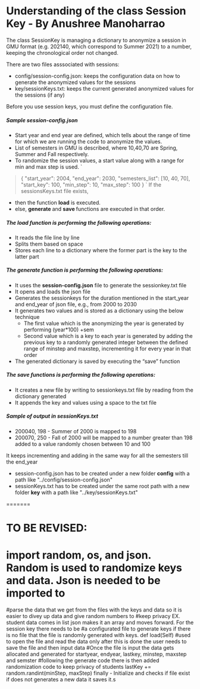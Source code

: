# Understanding of the class Session Key - By Anushree Manoharrao

The class SessionKey is managing a dictionary to anonymize a session in GMU format (e.g. 202140, which correspond to Summer 2021) to a number, keeping the chronological order not changed.

There are two files asssociated with sessions:
- config/session-config.json: keeps the configuration data on how to generate the anonymized values for the sessions
- key/sessionKeys.txt: keeps the current generated anonymized values for the sessions (if any)

Before you use session keys, you must define the configuration file.

##### Sample session-config.json
 - Start year and end year are defined, which tells about the range of time for which we are running the code to anonymize the values.
 - List of semesters in GMU is described, where 10,40,70 are Spring, Summer and Fall respectively.
 - To randomize the session values, a start value along with a range for min and max step is used.
`
> { 
>  "start_year": 2004, 
>  "end_year": 2030,
>  "semesters_list": [10, 40, 70],
>  "start_key": 100,
>  "min_step": 10,
>  "max_step": 100
> }
`
If the sessionsKeys.txt file exists, 
- then the function <strong>load</strong> is executed. 
- else, <strong> generate </strong> and <strong> save </strong> functions are executed in that order. 

##### The load function is performing the following operations:
<ul>
  <li>  It reads the file line by line </li>
  <li>  Splits them based on space  </li>
  <li>  Stores each line to a dictionary where the former part is the key to the latter part </li>
 </ul>

##### The generate function is performing the following operations:
<ul>
  <li>  It uses the <strong>session-config.json</strong> file to generate the sessionkey.txt file </li>
  <li>  It opens and loads the json file </li>
  <li>  Generates the sessionkeys for the duration mentioned in the start_year and end_year of json file, e.g., from 2000 to 2030 </li>
  <li>  It generates two values and is stored as a dictionary using the below technique
    <ul>
      <li>  The first value which is the anonymizing the year is generated by performing (year*100) +sem </li>
      <li>  Second value which is a key to each year is generated by adding the previous key to a randomly generated integer between the defined range of minstep and         maxstep, incrementing it for every year in that order </li> 
    </ul>
  </li>
  <li>  The generated dictionary is saved by executing the “save” function </li>
</ul>

##### The save functions is performing the following operations:
<ul>
  <li>  It creates a new file by writing to sessionkeys.txt file by reading from the dictionary generated </li>
  <li>  It appends the key and values using a space to the txt file </li>
</ul>





##### Sample of output in sessionKeys.txt
 - 200040, 198   - Summer of 2000 is mapped to 198
 - 200070, 250   - Fall of 2000 will be mapped to a number greater than 198 added to a value randomly chosen between 10 and 100
>
It keeps incrementing and adding in the same way for all the semesters till the end_year

- session-config.json has to be created under a new folder <strong>config</strong> with a path like  "../config/session-config.json"
- sessionKeys.txt has to be created under the same root path with a new folder <strong>key</strong> with a path like  "../key/sessionKeys.txt"


=======
# TO BE REVISED: 
#  import random, os, and json. Random is used to randomize keys and data. Json is needed to be imported to
#parse the data that we get from the files with the keys and data so it is easier to divey up data and give random numbers to
#keep privacy EX. student data comes in list json makes it an array and moves forward. For the session key there needs to be
#a configurated file to generate keys if there is no file that the file is randomly generated with keys. def load(Self)
#used to open the file and read the data only after this is done the user needs to save the file and then input data
#Once the file is input the data gets allocated and generated for startyear, endyear, lastkey, minstep, maxstep and semster
#following the generate code there is then added randomization code to keep privacy of students lastKey += random.randint(minStep, maxStep)
finally - Initialize and checks if file exist if does not generates a new data it saves it.s


